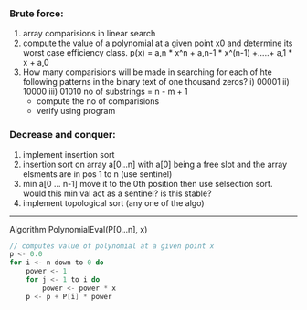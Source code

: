### Brute force:
1. array comparisions in linear search
2. compute the value of a polynomial at a given point x0 and determine its worst case efficiency class. 
	p(x) = a,n * x^n + a,n-1 * x^(n-1) +.....+ a,1 * x + a,0
3. How many comparisions will be made in searching for each of hte following patterns in the binary text of one thousand zeros?
i) 00001
ii) 10000
iii) 01010
no of substrings = n - m + 1
	- compute the no of comparisions
	- verify using program

### Decrease and conquer:
1. implement insertion sort
2. insertion sort on array a[0...n] with a[0] being a free slot and the array elsments are in pos 1 to n (use sentinel)
3. min a[0 ... n-1] move it to the 0th position then use selsection sort. would this min val act as a sentinel? is this stable?
4. implement topological sort (any one of the algo)

------------------------------------------------------------------------
Algorithm PolynomialEval(P[0...n], x)
```C
// computes value of polynomial at a given point x
p <- 0.0
for i <- n down to 0 do
	power <- 1
	for j <- 1 to i do
		power <- power * x
	p <- p + P[i] * power
```